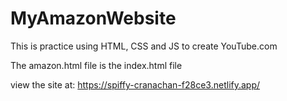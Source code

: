 # MyAmazonWebsite
This is practice using HTML, CSS and JS to create YouTube.com

The amazon.html file is the index.html file

view the site at: https://spiffy-cranachan-f28ce3.netlify.app/

